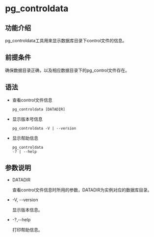 # pg\_controldata<a name="ZH-CN_TOPIC_0294748993"></a>

## 功能介绍<a name="section125419154813"></a>

pg\_controldata工具用来显示数据库目录下control文件的信息。

## 前提条件<a name="section14602518109"></a>

确保数据目录正确，以及相应数据目录下的pg\_control文件存在。

## 语法<a name="section554725769"></a>

-   查看control文件信息

    ```
    pg_controldata [DATADIR]
    ```

-   显示版本号信息

    ```
    pg_controldata -V | --version
    ```

-   显示帮助信息

    ```
    pg_controldata 
    -? | --help
    ```


## 参数说明<a name="section187851955142614"></a>

-   DATADIR

    查看control文件信息时所用的参数，DATADIR为实例对应的数据库目录。

-   -V, --version

    显示版本信息。

-   -?,--help

    打印帮助信息。


